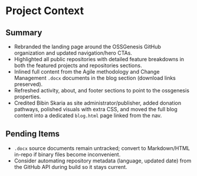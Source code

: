 # Project Context

## Summary
- Rebranded the landing page around the OSSGenesis GitHub organization and updated navigation/hero CTAs.
- Highlighted all public repositories with detailed feature breakdowns in both the featured projects and repositories sections.
- Inlined full content from the Agile methodology and Change Management `.docx` documents in the blog section (download links preserved).
- Refreshed activity, about, and footer sections to point to the ossgenesis properties.
- Credited Bibin Skaria as site administrator/publisher, added donation pathways, polished visuals with extra CSS, and moved the full blog content into a dedicated `blog.html` page linked from the nav.

## Pending Items
- `.docx` source documents remain untracked; convert to Markdown/HTML in-repo if binary files become inconvenient.
- Consider automating repository metadata (language, updated date) from the GitHub API during build so it stays current.
